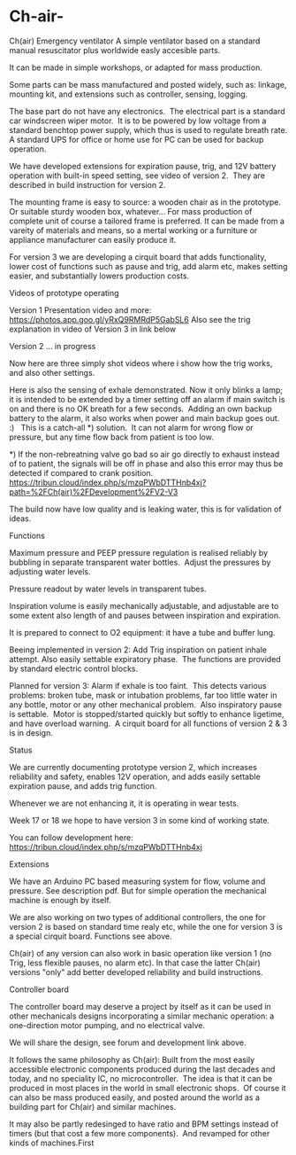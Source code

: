 # Ch-air-
Ch(air) Emergency ventilator
A simple ventilator based on a standard manual resuscitator plus worldwide easly accesible parts.

It can be made in simple workshops, or adapted for mass production.

Some parts can be mass manufactured and posted widely, such as: linkage, mounting kit, and extensions such as controller, sensing, logging.

The base part do not have any electronics.  The electrical part is a standard car windscreen wiper motor.  It is to be powered by low voltage from a standard benchtop power supply, which thus is used to regulate breath rate. A standard UPS for office or home use for PC can be used for backup operation.

We have developed extensions for expiration pause, trig, and 12V battery operation with built-in speed setting, see video of version 2.  They are described in build instruction for version 2.

The mounting frame is easy to source: a wooden chair as in the prototype.  Or suitable sturdy wooden box, whatever... For mass production of complete unit of course a tailored frame is preferred.
It can be made from a vareity of materials and means, so a mertal working or a furniture or appliance manufacturer can easily produce it.

For version 3 we are developing a cirquit board that adds functionality, lower cost of functions such as pause and trig, add alarm etc, makes setting easier, and substantially lowers production costs.

Videos of prototype operating

Version 1
Presentation video and more: https://photos.app.goo.gl/yRxQ9RMRdP5GabSL6 
Also see the trig explanation in video of Version 3 in link below

Version 2
... in progress

Now here are three simply shot videos where i show how the trig works, and also other settings.

Here is also the sensing of exhale demonstrated. Now it only blinks a lamp; it is intended to be extended by a timer setting off an alarm if main switch is on and there is no OK breath for a few seconds.  Adding an own backup battery to the alarm, it also works when power and main backup goes out.  :)   This is a catch-all *) solution.  It can not alarm for wrong flow or pressure, but any time flow back from patient is too low.

*) If the non-rebreatning valve go bad so air go directly to exhaust instead of to patient, the signals will be off in phase and also this error may thus be detected if compared to crank position. https://tribun.cloud/index.php/s/mzqPWbDTTHnb4xj?path=%2FCh(air)%2FDevelopment%2FV2-V3 

The build now have low quality and is leaking water, this is for validation of ideas.

Functions

Maximum pressure and PEEP pressure regulation is realised reliably by bubbling in separate transparent water bottles.  Adjust the pressures by adjusting water levels.

Pressure readout by water levels in transparent tubes.

Inspiration volume is easily mechanically adjustable, and adjustable are to some extent also length of and pauses between inspiration and expiration.

It is prepared to connect to O2 equipment: it have a tube and buffer lung.

Beeing implemented in version 2: Add Trig inspiration on patient inhale attempt. Also easily settable expiratory phase.  The functions are provided by standard electric control blocks.

Planned for version 3: Alarm if exhale is too faint.  This detects various problems: broken tube, mask or intubation problems, far too little water in any bottle, motor or any other mechanical problem.  Also inspiratory pause is settable.  Motor is stopped/started quickly but softly to enhance ligetime, and have overload warning.  A cirquit board for all functions of version 2 & 3 is in design.

Status

We are currently documenting prototype version 2, which increases reliability and safety, enables 12V operation, and adds easily settable expiration pause, and adds trig function.

Whenever we are not enhancing it, it is operating in wear tests.

Week 17 or 18 we hope to have version 3 in some kind of working state.

You can follow development here:
https://tribun.cloud/index.php/s/mzqPWbDTTHnb4xj



Extensions

We have an Arduino PC based measuring system for flow, volume and pressure. See description pdf. But for simple operation the mechanical machine is enough by itself.

We are also working on two types of additional controllers, the one for version 2 is based on standard time realy etc, while the one for version 3 is a special cirquit board. Functions see above.

Ch(air) of any version can also work in basic operation like version 1 (no Trig, less flexible pauses, no alarm etc). In that case the latter Ch(air) versions "only" add better developed reliability and build instructions.

Controller board

The controller board may deserve a project by itself as it can be used in other mechanicals designs incorporating a similar mechanic operation: a one-direction motor pumping, and no electrical valve. 

We will share the design, see forum and development link above.

It follows the same philosophy as Ch(air): Built from the most easily accessible electronic components produced during the last decades and today, and no speciality IC, no microcontroller.  The idea is that it can be produced in most places in the world in small electronic shops.  Of course it can also be mass produced easily, and posted around the world as a building part for Ch(air) and similar machines.

It may also be partly redesinged to have ratio and BPM settings instead of timers (but that cost a few more components).  And revamped for other kinds of machines.First 
